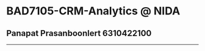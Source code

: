 # BAD7105-CRM-Analytics @ NIDA
## Panapat Prasanboonlert 6310422100
-------------------------------------------------------------------
